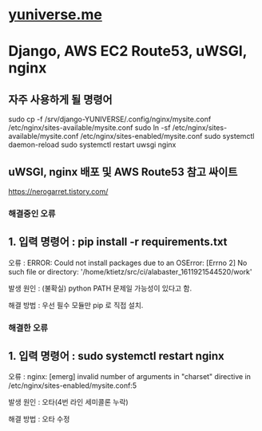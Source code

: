 # [yuniverse.me](yuniverse.me)
# Django, AWS EC2 Route53, uWSGI, nginx

## 자주 사용하게 될 명령어
 sudo cp -f /srv/django-YUNIVERSE/.config/nginx/mysite.conf /etc/nginx/sites-available/mysite.conf
 sudo ln -sf /etc/nginx/sites-available/mysite.conf /etc/nginx/sites-enabled/mysite.conf
 sudo systemctl daemon-reload
 sudo systemctl restart uwsgi nginx

## uWSGI, nginx 배포 및 AWS Route53 참고 싸이트

https://nerogarret.tistory.com/

### 해결중인 오류
## 1. 입력 명령어 : pip install -r requirements.txt 

오류 : ERROR: Could not install packages due to an OSError: [Errno 2] No such file or directory: '/home/ktietz/src/ci/alabaster_1611921544520/work'

발생 원인 : (불확실) python PATH 문제일 가능성이 있다고 함.

해결 방법 : 우선 필수 모듈만 pip 로 직접 설치.

### 해결한 오류
## 1. 입력 명령어 : sudo systemctl restart nginx

오류 : nginx: [emerg] invalid number of arguments in "charset" directive in /etc/nginx/sites-enabled/mysite.conf:5

발생 원인 : 오타(4번 라인 세미콜론 누락)

해결 방법 : 오타 수정
